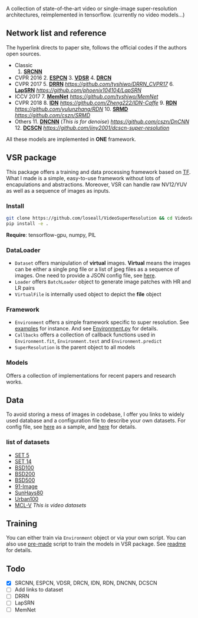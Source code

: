A collection of state-of-the-art video or single-image super-resolution architectures, reimplemented in tensorflow.
(currently no video models...)

## Network list and reference
The hyperlink directs to paper site, follows the official codes if the authors open sources.
- Classic
	1. [**SRCNN**](https://arxiv.org/abs/1501.00092)
- CVPR 2016
	2. [**ESPCN**](https://arxiv.org/abs/1609.05158)
	3. [**VDSR**](https://arxiv.org/abs/1511.04587)
	4. [**DRCN**](https://arxiv.org/abs/1511.04491)
- CVPR 2017
	5. [**DRRN**](http://cvlab.cse.msu.edu/pdfs/Tai_Yang_Liu_CVPR2017.pdf) *https://github.com/tyshiwo/DRRN_CVPR17*
	6. [**LapSRN**](http://vllab.ucmerced.edu/wlai24/LapSRN/) *https://github.com/phoenix104104/LapSRN*
- ICCV 2017
	7. [**MemNet**](https://arxiv.org/abs/1708.02209) *https://github.com/tyshiwo/MemNet*
- CVPR 2018
	8. [**IDN**](https://arxiv.org/abs/1803.09454) *https://github.com/Zheng222/IDN-Caffe*
	9. [**RDN**](https://arxiv.org/abs/1802.08797) *https://github.com/yulunzhang/RDN*
	10. [**SRMD**](https://arxiv.org/abs/1712.06116) *https://github.com/cszn/SRMD*
- Others
	11. [**DNCNN**](http://ieeexplore.ieee.org/document/7839189/) (*This is for denoise*) *https://github.com/cszn/DnCNN*
	12. [**DCSCN**](https://arxiv.org/abs/1707.05425) *https://github.com/jiny2001/dcscn-super-resolution*

All these models are implemented in **ONE** framework.

## VSR package
This package offers a training and data processing framework based on [TF](https://www.tensorflow.org).
What I made is a simple, easy-to-use framework without lots of encapulations and abstractions.
Moreover, VSR can handle raw NV12/YUV as well as a sequence of images as inputs.

### Install
```bash
git clone https://github.com/loseall/VideoSuperResolution && cd VideoSuperResolution
pip install -e .
```
**Require**: tensorflow-gpu, numpy, PIL

### DataLoader
- `Dataset` offers manipulation of **virtual** images.
**Virtual** means the images can be either a single png file or a list of jpeg files as a sequence of images.
One need to provide a JSON config file, see [here](./Data/datasets.json).
- `Loader` offers `BatchLoader` object to generate image patches with HR and LR pairs
- `VirtualFile` is internally used object to depict the **file** object

### Framework
- `Environment` offers a simple framework specific to super resolution. See [examples](./UTest/train_srcnn.py) for instance.
And see [Environment.py](./VSR/Framework/Environment.py) for details.
- `Callbacks` offers a collection of callback functions used in `Environment.fit`, `Environment.test` and `Environment.predict`
- `SuperResolution` is the parent object to all models

### Models
Offers a collection of implementations for recent papers and research works.

## Data
To avoid storing a mess of images in codebase, I offer you links to widely used database and a configuration file to
describe your own datasets.
For config file, see [here](./Data/datasets.json) as a sample, and [here](./Data/README.md) for details.

### list of datasets
- [SET 5]()
- [SET 14]()
- [BSD100]()
- [BSD200]()
- [BSD500]()
- [91-Image]()
- [SunHays80]()
- [Urban100]()
- [MCL-V]() *This is video datasets*


## Training
You can either train via `Environment` object or via your own script.
You can also use [pre-made](./Train/train.py) script to train the models in VSR package.
See [readme](./Train/README.md) for details.


## Todo
- [x] SRCNN, ESPCN, VDSR, DRCN, IDN, RDN, DNCNN, DCSCN
- [ ] Add links to dataset
- [ ] DRRN
- [ ] LapSRN
- [ ] MemNet